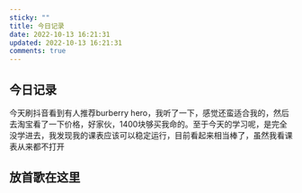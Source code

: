 ```yaml
---
sticky: ""
title: 今日记录
date: 2022-10-13 16:21:31
updated: 2022-10-13 16:21:31
comments: true
---
```

## 今日记录

今天刷抖音看到有人推荐burberry hero，我听了一下，感觉还蛮适合我的，然后去淘宝看了一下价格，好家伙，1400块够买我命的。至于今天的学习呢，是完全没学进去，我发现我的课表应该可以稳定运行，目前看起来相当棒了，虽然我看课表从来都不打开

## 放首歌在这里

<audio src="https://www.musecloud.tech/d/ASOUL%E7%9B%B8%E5%85%B3/ASOUL%E9%9F%B3%E4%B9%90/2022.03.19%20AE%20%E5%B0%8F%E7%8B%90%E7%8B%B8.mp3"></audio>